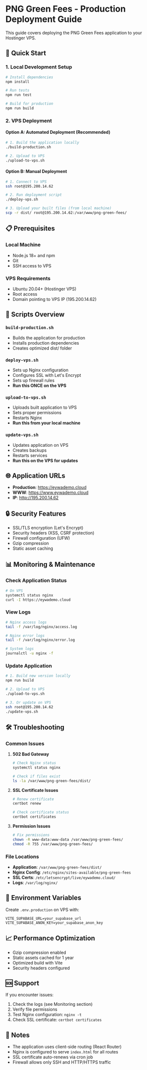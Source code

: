 # PNG Green Fees - Production Deployment Guide

This guide covers deploying the PNG Green Fees application to your Hostinger VPS.

## 🚀 Quick Start

### 1. Local Development Setup
```bash
# Install dependencies
npm install

# Run tests
npm run test

# Build for production
npm run build
```

### 2. VPS Deployment

#### Option A: Automated Deployment (Recommended)
```bash
# 1. Build the application locally
./build-production.sh

# 2. Upload to VPS
./upload-to-vps.sh
```

#### Option B: Manual Deployment
```bash
# 1. Connect to VPS
ssh root@195.200.14.62

# 2. Run deployment script
./deploy-vps.sh

# 3. Upload your built files (from local machine)
scp -r dist/ root@195.200.14.62:/var/www/png-green-fees/
```

## 📋 Prerequisites

### Local Machine
- Node.js 18+ and npm
- Git
- SSH access to VPS

### VPS Requirements
- Ubuntu 20.04+ (Hostinger VPS)
- Root access
- Domain pointing to VPS IP (195.200.14.62)

## 🔧 Scripts Overview

### `build-production.sh`
- Builds the application for production
- Installs production dependencies
- Creates optimized dist/ folder

### `deploy-vps.sh`
- Sets up Nginx configuration
- Configures SSL with Let's Encrypt
- Sets up firewall rules
- **Run this ONCE on the VPS**

### `upload-to-vps.sh`
- Uploads built application to VPS
- Sets proper permissions
- Restarts Nginx
- **Run this from your local machine**

### `update-vps.sh`
- Updates application on VPS
- Creates backups
- Restarts services
- **Run this on the VPS for updates**

## 🌐 Application URLs

- **Production**: https://eywademo.cloud
- **WWW**: https://www.eywademo.cloud
- **IP**: http://195.200.14.62

## 🔒 Security Features

- SSL/TLS encryption (Let's Encrypt)
- Security headers (XSS, CSRF protection)
- Firewall configuration (UFW)
- Gzip compression
- Static asset caching

## 📊 Monitoring & Maintenance

### Check Application Status
```bash
# On VPS
systemctl status nginx
curl -I https://eywademo.cloud
```

### View Logs
```bash
# Nginx access logs
tail -f /var/log/nginx/access.log

# Nginx error logs
tail -f /var/log/nginx/error.log

# System logs
journalctl -u nginx -f
```

### Update Application
```bash
# 1. Build new version locally
npm run build

# 2. Upload to VPS
./upload-to-vps.sh

# 3. Or update on VPS
ssh root@195.200.14.62
./update-vps.sh
```

## 🛠️ Troubleshooting

### Common Issues

1. **502 Bad Gateway**
   ```bash
   # Check Nginx status
   systemctl status nginx
   
   # Check if files exist
   ls -la /var/www/png-green-fees/dist/
   ```

2. **SSL Certificate Issues**
   ```bash
   # Renew certificate
   certbot renew
   
   # Check certificate status
   certbot certificates
   ```

3. **Permission Issues**
   ```bash
   # Fix permissions
   chown -R www-data:www-data /var/www/png-green-fees/
   chmod -R 755 /var/www/png-green-fees/
   ```

### File Locations

- **Application**: `/var/www/png-green-fees/dist/`
- **Nginx Config**: `/etc/nginx/sites-available/png-green-fees`
- **SSL Certs**: `/etc/letsencrypt/live/eywademo.cloud/`
- **Logs**: `/var/log/nginx/`

## 🔄 Environment Variables

Create `.env.production` on VPS with:
```env
VITE_SUPABASE_URL=your_supabase_url
VITE_SUPABASE_ANON_KEY=your_supabase_anon_key
```

## 📈 Performance Optimization

- Gzip compression enabled
- Static assets cached for 1 year
- Optimized build with Vite
- Security headers configured

## 🆘 Support

If you encounter issues:
1. Check the logs (see Monitoring section)
2. Verify file permissions
3. Test Nginx configuration: `nginx -t`
4. Check SSL certificate: `certbot certificates`

## 📝 Notes

- The application uses client-side routing (React Router)
- Nginx is configured to serve `index.html` for all routes
- SSL certificate auto-renews via cron job
- Firewall allows only SSH and HTTP/HTTPS traffic
